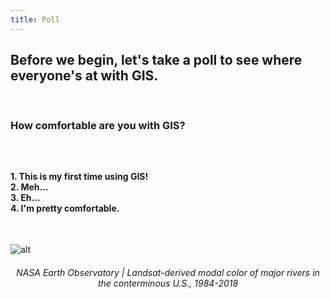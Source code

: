 ```yaml
---
title: Poll
---
```


<h2> Before we begin, let's take a poll to see where everyone's at with GIS. </h2> <br>

<h3> How comfortable are you with GIS? <h3> <br>
  
<h4>  1. This is my first time using GIS!
 <br>
  2. Meh...
<br>
  3. Eh...
 <br>
  4. I'm pretty comfortable. </h4>

<br>

![alt](/arcgis-online/img/rivers_changing_colors.jpg)
<center><h6>NASA Earth Observatory | Landsat-derived modal color of major rivers in the conterminous U.S., 1984-2018</h6></center>
<br>
